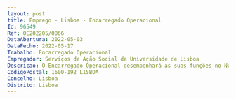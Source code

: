 ```yaml
--- 
layout: post
title: Emprego - Lisboa - Encarregado Operacional
Id: 96549
Ref: OE202205/0066
DataAbertura: 2022-05-03
DataFecho: 2022-05-17
Trabalho: Encarregado Operacional
Empregador: Serviços de Ação Social da Universidade de Lisboa
Descricao: O Encarregado Operacional desempenhará as suas funções no Núcleo de Alimentação dos SASULisboa competindo lhe, designadamente •	Funções de coordenação dos assistentes operacionais afetos ao seu setor de atividade, por cujos resultados é responsável •	Realização das tarefas de programação, organização e controlo dos trabalhos a executar pelo pessoal sob sua coordenação •	Supervisão e apoio na confeção e preparação de alimentos •	Supervisão e apoio no serviço de refeições e manutenção do espaço de confeção e consumo dos alimentos referidos •	Supervisão e apoio nas demais tarefas conexas com as atividades próprias de estruturas de fornecimento alimentar à comunidade universitária.
CodigoPostal: 1600-192 LISBOA
Concelho: Lisboa
Distrito: Lisboa
--- 
```

